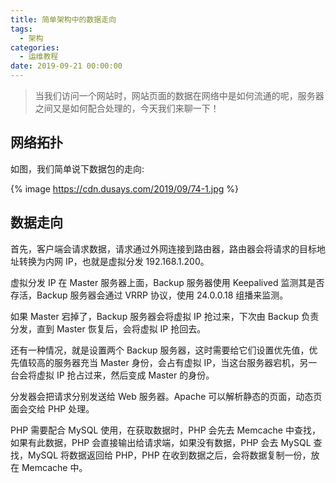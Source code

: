 ```yaml
---
title: 简单架构中的数据走向
tags:
  - 架构
categories:
  - 运维教程
date: 2019-09-21 00:00:00
---
```


> 当我们访问一个网站时，网站页面的数据在网络中是如何流通的呢，服务器之间又是如何配合处理的，今天我们来聊一下！

<!-- more -->

## 网络拓扑

如图，我们简单说下数据包的走向:

{% image https://cdn.dusays.com/2019/09/74-1.jpg %}

## 数据走向

首先，客户端会请求数据，请求通过外网连接到路由器，路由器会将请求的目标地址转换为内网 IP，也就是虚拟分发 192.168.1.200。

虚拟分发 IP 在 Master 服务器上面，Backup 服务器使用 Keepalived 监测其是否存活，Backup 服务器会通过 VRRP 协议，使用 24.0.0.18 组播来监测。

如果 Master 宕掉了，Backup 服务器会将虚拟 IP 抢过来，下次由 Backup 负责分发，直到 Master 恢复后，会将虚拟 IP 抢回去。

还有一种情况，就是设置两个 Backup 服务器，这时需要给它们设置优先值，优先值较高的服务器充当 Master 身份，会占有虚拟 IP，当这台服务器宕机，另一台会将虚拟 IP 抢占过来，然后变成 Master 的身份。

分发器会把请求分别发送给 Web 服务器。Apache 可以解析静态的页面，动态页面会交给 PHP 处理。

PHP 需要配合 MySQL 使用，在获取数据时，PHP 会先去 Memcache 中查找，如果有此数据，PHP 会直接输出给请求端，如果没有数据，PHP 会去 MySQL 查找，MySQL 将数据返回给 PHP，PHP 在收到数据之后，会将数据复制一份，放在 Memcache 中。